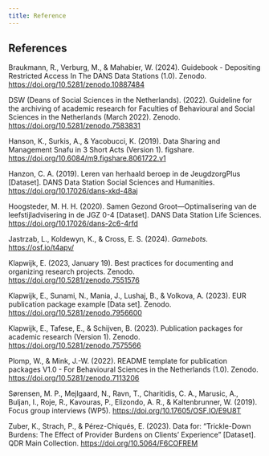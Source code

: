 ```yaml
---
title: Reference
---
```


## References

Braukmann, R., Verburg, M., & Mahabier, W. (2024). Guidebook - Depositing Restricted Access In The DANS Data Stations (1.0). Zenodo. <https://doi.org/10.5281/zenodo.10887484>

DSW (Deans of Social Sciences in the Netherlands). (2022). Guideline for the archiving of academic research for Faculties of Behavioural and Social Sciences in the Netherlands (March 2022). Zenodo. <https://doi.org/10.5281/zenodo.7583831>

Hanson, K., Surkis, A., & Yacobucci, K. (2019). Data Sharing and Management Snafu in 3 Short Acts (Version 1). figshare. <https://doi.org/10.6084/m9.figshare.8061722.v1>

Hanzon, C. A. (2019). Leren van herhaald beroep in de JeugdzorgPlus [Dataset]. DANS Data Station Social Sciences and Humanities. <https://doi.org/10.17026/dans-xkd-48aj>

Hoogsteder, M. H. H. (2020). Samen Gezond Groot—Optimalisering van de leefstijladvisering in de JGZ 0-4 [Dataset]. DANS Data Station Life Sciences. <https://doi.org/10.17026/dans-2c6-4rfd>

Jastrzab, L., Koldewyn, K., & Cross, E. S. (2024). *Gamebots*. <https://osf.io/t4apv/>

Klapwijk, E. (2023, January 19). Best practices for documenting and organizing research projects. Zenodo. <https://doi.org/10.5281/zenodo.7551576>

Klapwijk, E., Sunami, N., Mania, J., Lushaj, B., & Volkova, A. (2023). EUR publication package example [Data set]. Zenodo. <https://doi.org/10.5281/zenodo.7956600>

Klapwijk, E., Tafese, E., & Schijven, B. (2023). Publication packages for academic research (Version 1). Zenodo. <https://doi.org/10.5281/zenodo.7575566>

Plomp, W., & Mink, J.-W. (2022). README template for publication packages V1.0 - For Behavioural Sciences in the Netherlands (1.0). Zenodo. <https://doi.org/10.5281/zenodo.7113206>

Sørensen, M. P., Mejlgaard, N., Ravn, T., Charitidis, C. A., Marusic, A., Buljan, I., Roje, R., Kavouras, P., Elizondo, A. R., & Kaltenbrunner, W. (2019). Focus group interviews (WP5). <https://doi.org/10.17605/OSF.IO/E9U8T>

Zuber, K., Strach, P., & Pérez-Chiqués, E. (2023). Data for: “Trickle-Down Burdens: The Effect of Provider Burdens on Clients’ Experience” [Dataset]. QDR Main Collection. <https://doi.org/10.5064/F6COFREM>
